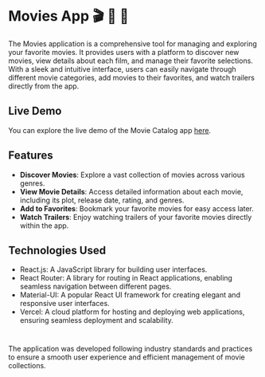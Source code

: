 # Movies App 🎬 🍿 🎥

The Movies application is a comprehensive tool for managing and exploring your favorite movies. It provides users with a platform to discover new movies, view details about each film, and manage their favorite selections. With a sleek and intuitive interface, users can easily navigate through different movie categories, add movies to their favorites, and watch trailers directly from the app.

## Live Demo

You can explore the live demo of the Movie Catalog app [here](https://movie-catalog-demo.vercel.app/).

## Features

- **Discover Movies**: Explore a vast collection of movies across various genres.
- **View Movie Details**: Access detailed information about each movie, including its plot, release date, rating, and genres.
- **Add to Favorites**: Bookmark your favorite movies for easy access later.
- **Watch Trailers**: Enjoy watching trailers of your favorite movies directly within the app.

## Technologies Used

- React.js: A JavaScript library for building user interfaces.
- React Router: A library for routing in React applications, enabling seamless navigation between different pages.
- Material-UI: A popular React UI framework for creating elegant and responsive user interfaces.
- Vercel: A cloud platform for hosting and deploying web applications, ensuring seamless deployment and scalability.


#
The application was developed following industry standards and practices to ensure a smooth user experience and efficient management of movie collections.

